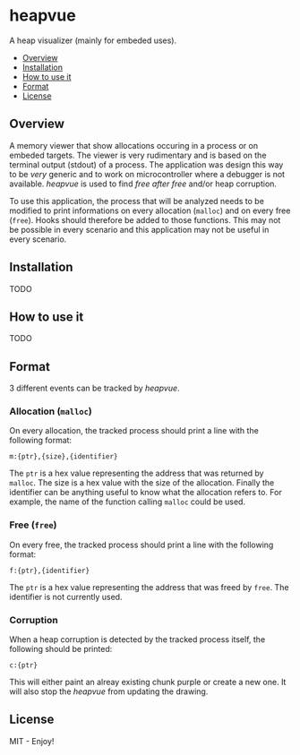 # heapvue
A heap visualizer (mainly for embeded uses).

- [Overview](#overview)
- [Installation](#installation)
- [How to use it](#how-to-use-it)
- [Format](#format)
- [License](#license)

## Overview
A memory viewer that show allocations occuring in a process or on embeded targets. The viewer is
very rudimentary and is based on the terminal output (stdout) of a process. The application was
design this way to be *very* generic and to work on microcontroller where a debugger is not
available. *heapvue* is used to find *free after free* and/or heap corruption.

To use this application, the process that will be analyzed needs to be modified to print
informations on every allocation (`malloc`) and on every free (`free`). Hooks should therefore be
added to those functions. This may not be possible in every scenario and this application may not
be useful in every scenario.

## Installation
TODO

## How to use it
TODO

## Format
3 different events can be tracked by *heapvue*.
### Allocation (`malloc`)
On every allocation, the tracked process should print a line with the following format:
```
m:{ptr},{size},{identifier}
```
The `ptr` is a hex value representing the address that was returned by `malloc`. The size is a hex
value with the size of the allocation. Finally the identifier can be anything useful to know what
the allocation refers to. For example, the name of the function calling `malloc` could be used.

### Free (`free`)
On every free, the tracked process should print a line with the following format:
```
f:{ptr},{identifier}
```
The `ptr` is a hex value representing the address that was freed by `free`. The identifier is not
currently used.

### Corruption
When a heap corruption is detected by the tracked process itself, the following should be printed:
```
c:{ptr}
```
This will either paint an alreay existing chunk purple or create a new one. It will also stop the
*heapvue* from updating the drawing.

## License
MIT - Enjoy!
